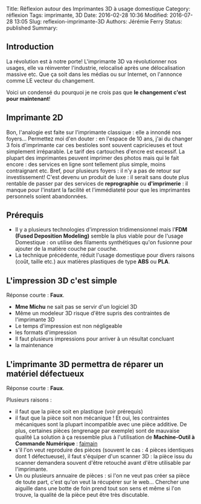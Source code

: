 Title: Réflexion autour des Imprimantes 3D à usage domestique
Category: réflexion
Tags: imprimante, 3D
Date: 2016-02-28 10:36
Modified: 2016-07-28 13:05
Slug: reflexion-imprimante-3D
Authors: Jérémie Ferry
Status: published
Summary:

## Introduction

La révolution est à notre porte! L'imprimante 3D va révolutionner nos usages, elle va réinventer l'industrie, relocalisé après une délocalisation massive etc.
Que ça soit dans les médias ou sur Internet, on l'annonce comme LE vecteur du changement.

Voici un condensé du pourquoi je ne crois pas que **le changement c'est pour maintenant**!

## Imprimante 2D

Bon, l'analogie est faite sur l'imprimante classique : elle a innondé nos foyers...
Permettez moi d'en douter : en l'espace de 10 ans, j'ai du changer 3 fois d'imprimante car ces bestioles sont souvent capricieuses et tout simplement irréparable. Le tarif des cartouches d'encre est excessif.
La plupart des imprimantes peuvent imprimer des photos mais qui le fait encore : des services en ligne sont tellement plus simple, moins contraignant etc.
Bref, pour plusieurs foyers : il n'y a pas de retour sur investissement!
C'est devenu un produit de luxe : il serait sans doute plus rentable de passer par des services de **reprographie** ou **d'imprimerie** : il manque pour l'instant la facilité et l'immédiateté pour que les imprimantes personnels soient abandonnées.

## Prérequis

- Il y a plusieurs technologies d'impression tridimensionnel mais l'**FDM (Fused Deposition Modeling)** semble la plus viable pour de l'usage Domestique : on utilise des filaments synthétiques qu'on fusionne pour ajouter de la matière couche par couche.
- La technique précédente, réduit l'usage domestique pour divers raisons (coût, taille etc.) aux matières plastiques de type **ABS** ou **PLA**.

## L'impression 3D c'est simple

Réponse courte : **Faux**.

- **Mme Michu** ne sait pas se servir d'un logiciel 3D
- Même un modeleur 3D risque d'être supris des contraintes de l'imprimante 3D
- Le temps d'impression est non négligeable
- les formats d'impression
- Il faut plusieurs impressions pour arriver à un résultat concluant
- la maintenance


## L'imprimante 3D permettra de réparer un matériel défectueux

Réponse courte : **Faux**.

Plusieurs raisons :

- il faut que la pièce soit en plastique (voir prérequis)
- il faut que la pièce soit non mécanique ! Et oui, les contraintes mécaniques sont la plupart incompatible avec une pièce additive.
De plus, certaines pièces (engrenage par exemple) sont de mauvaise qualité
La solution à ça ressemble plus à l'utilisation de **Machine-Outil à Commande Numérique** : [faimain](http://faitmain.org/volume-1/cncs.html)
- s'il l'on veut reproduire des pièces (souvent le cas : 4 pièces identiques dont 1 défectueuse), il faut s'équiper d'un scanner 3D : la pièce issu du scanner demandera souvent d'être retouché avant d'être utilisable par l'imprimante.
- Un ou plusieurs annuaire de pièces : si l'on ne veut pas créer sa pièce de toute part, c'est qu'on veut la récupérer sur le web...
Chercher une aiguille dans une botte de foin prend tout son sens et même si l'on trouve, la qualité de la pièce peut être très discutable.
